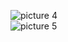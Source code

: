 ![picture 4](https://i.loli.net/2021/10/17/DRdWEc8gIOGk7JK.png)  
![picture 5](https://i.loli.net/2021/10/17/9bIo6VtFYMACB25.png)  
